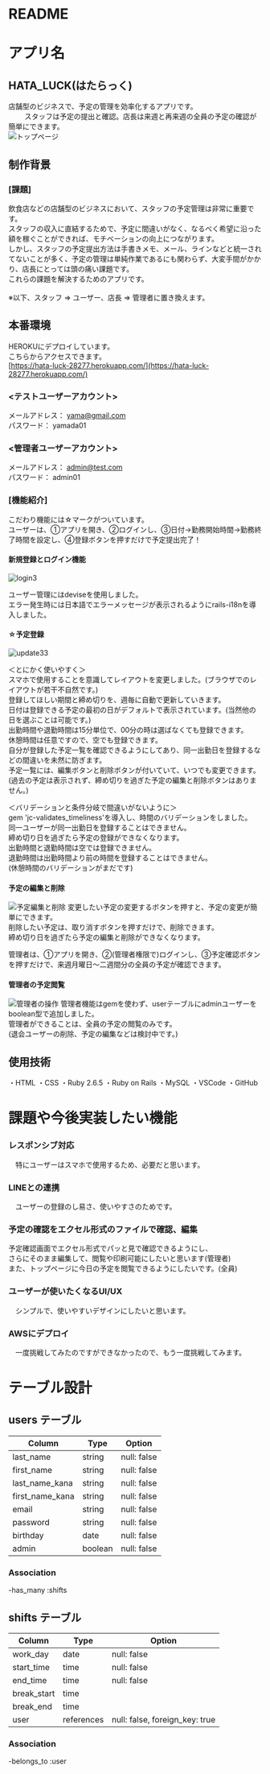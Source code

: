 # README

# アプリ名
## HATA_LUCK(はたらっく)
 店舗型のビジネスで、予定の管理を効率化するアプリです。<br> 　
　スタッフは予定の提出と確認。店長は来週と再来週の全員の予定の確認が簡単にできます。<br>
 ![トップページ](182ad83448fd13c5e565b41020c3fbf9.png)

## 制作背景
### [課題]
 飲食店などの店舗型のビジネスにおいて、スタッフの予定管理は非常に重要です。<br>  スタッフの収入に直結するためで、予定に間違いがなく、なるべく希望に沿った額を稼ぐことができれば、モチベーションの向上につながります。<br>しかし、スタッフの予定提出方法は手書きメモ、メール、ラインなどと統一されてないことが多く、予定の管理は単純作業であるにも関わらず、大変手間がかかり、店長にとっては頭の痛い課題です。<br>
 これらの課題を解決するためのアプリです。<br>
 <br>※以下、スタッフ => ユーザー、店長 => 管理者に置き換えます。<br>


## 本番環境 
 HEROKUにデプロイしています。  
 こちらからアクセスできます。  
 [https://hata-luck-28277.herokuapp.com/](https://hata-luck-28277.herokuapp.com/)

### <テストユーザーアカウント>
 メールアドレス： yama@gmail.com  
 パスワード： yamada01

### <管理者ユーザーアカウント>
 メールアドレス： admin@test.com  
 パスワード： admin01
 
### [機能紹介]
こだわり機能には☆マークがついています。<br>
ユーザーは、①アプリを開き、②ログインし、③日付→勤務開始時間→勤務終了時間を設定し、④登録ボタンを押すだけで予定提出完了！
 #### 新規登録とログイン機能
 
 ![login3](https://user-images.githubusercontent.com/66765282/95143324-bc511100-07b0-11eb-8747-6cd6c310385f.gif)
 
 ユーザー管理にはdeviseを使用しました。<br>
 エラー発生時には日本語でエラーメッセージが表示されるようにrails-i18nを導入しました。<br>
 
 #### ☆予定登録
![update33](https://user-images.githubusercontent.com/66765282/95165593-474cfe00-07e7-11eb-91c0-ae3c369fbf45.gif)

 ＜とにかく使いやすく＞<br>
 スマホで使用することを意識してレイアウトを変更しました。(ブラウザでのレイアウトが若干不自然です。)<br>
 登録してほしい期間と締め切りを、週毎に自動で更新していきます。<br>
 日付は登録できる予定の最初の日がデフォルトで表示されています。(当然他の日を選ぶことは可能です。)<br>
 出勤時間や退勤時間は15分単位で、00分の時は選ばなくても登録できます。<br>
 休憩時間は任意ですので、空でも登録できます。<br>
 自分が登録した予定一覧を確認できるようにしてあり、同一出勤日を登録するなどの間違いを未然に防ぎます。<br>
 予定一覧には、編集ボタンと削除ボタンが付いていて、いつでも変更できます。<br>
 (過去の予定は表示されず、締め切りを過ぎた予定の編集と削除ボタンはありません。)<br>
 
 ＜バリデーションと条件分岐で間違いがないように＞<br>
 gem 'jc-validates_timeliness'を導入し、時間のバリデーションをしました。<br>
 同一ユーザーが同一出勤日を登録することはできません。<br>
 締め切り日を過ぎたら予定の登録ができなくなります。<br>
 出勤時間と退勤時間は空では登録できません。<br>
 退勤時間は出勤時間より前の時間を登録することはできません。<br>
 (休憩時間のバリデーションがまだです)<br>
 
 #### 予定の編集と削除
 ![予定編集と削除](JSp1oKDMKLQMO1aldTTQ1601861165-1601861238.gif)
 変更したい予定の変更するボタンを押すと、予定の変更が簡単にできます。<br>
 削除したい予定は、取り消すボタンを押すだけで、削除できます。<br>
 締め切り日を過ぎたら予定の編集と削除ができなくなります。<br>

 管理者は、①アプリを開き、②(管理者権限で)ログインし、③予定確認ボタンを押すだけで、来週月曜日〜二週間分の全員の予定が確認できます。
 #### 管理者の予定閲覧
 ![管理者の操作](JSp1oKDMKLQMO1aldTTQ1601861165-1601861354.gif)
 管理者機能はgemを使わず、userテーブルにadminユーザーをboolean型で追加しました。<br>
 管理者ができることは、全員の予定の閲覧のみです。<br>
 (退会ユーザーの削除、予定の編集などは検討中です。)<br>

## 使用技術
・HTML
・CSS
・Ruby 2.6.5
・Ruby on Rails
・MySQL
・VSCode
・GitHub

# 課題や今後実装したい機能
 
### レスポンシブ対応
　特にユーザーはスマホで使用するため、必要だと思います。

### LINEとの連携
　ユーザーの登録のし易さ、使いやすさのためです。

### 予定の確認をエクセル形式のファイルで確認、編集
 予定確認画面でエクセル形式でパッと見で確認できるようにし、<br>
 さらにそのまま編集して、閲覧や印刷可能にしたいと思います(管理者)<br>
 また、トップページに今日の予定を閲覧できるようにしたいです。(全員)<br>
 
### ユーザーが使いたくなるUI/UX
　シンプルで、使いやすいデザインにしたいと思います。

### AWSにデプロイ
　一度挑戦してみたのですができなかったので、もう一度挑戦してみます。

# テーブル設計

## users テーブル
| Column             | Type    | Option      |
| ------------------ | ------- | ----------- |
| last_name          | string  | null: false |
| first_name         | string  | null: false |
| last_name_kana     | string  | null: false |
| first_name_kana    | string  | null: false |
| email              | string  | null: false |
| password           | string  | null: false |
| birthday           | date    | null: false |
| admin              | boolean | null: false |

### Association

-has_many :shifts

## shifts テーブル
| Column        | Type       | Option                         |
| ------------- | ---------- | ------------------------------ |
| work_day      | date       | null: false                    |
| start_time    | time       | null: false                    |
| end_time      | time       | null: false                    |
| break_start   | time       |                                |
| break_end     | time       |                                |
| user          | references | null: false, foreign_key: true |

### Association

-belongs_to :user

